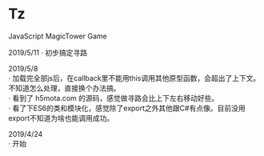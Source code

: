 # Tz
JavaScript MagicTower Game
  
  
2019/5/11
· 初步搞定寻路  
  
2019/5/8  
· 加载完全部js后，在callback里不能用this调用其他原型函数，会超出了上下文。不知道怎么处理，直接换个办法搞。  
· 看到了 h5mota.com 的源码，感觉做寻路会比上下左右移动好些。  
· 看了下ES6的类和模块化，感觉除了export之外其他跟C#有点像。目前没用export不知道为啥也能调用成功。  

2019/4/24   
· 开始
